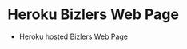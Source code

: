# Heroku Bizlers Web Page

- Heroku hosted [Bizlers Web Page](https://github.com/Pathan-Amaankhan/BizlersWebPage)
